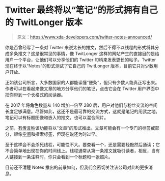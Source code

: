 # Twitter 最终将以“笔记”的形式拥有自己的 TwitLonger 版本

> 原文：<https://www.xda-developers.com/twitter-notes-announced/>

你是否曾经写了一条对 Twitter 来说太长的推文，然后不得不以线程的形式将其分成多条推文？这是很常见的事情，像 TwitLonger 这样的网站产生的直接目的是给用户一个平台，让他们可以分享他们的 Twitter 句柄来发表更长的帖子。Twitter 现在终于以“Notes”的形式测试了它自己的 TwitLonger 版本，目前它只对少数用户开放。

正如该公司所言，大多数国家的人都能读懂“便条”，但只有少数人能真正写出来。作者可以在看起来像文章的地方分享他们的笔记，点击它会在 Twitter 用户界面中把你带到一个长格式的阅读器。

在 2017 年将角色数量从 140 增加一倍至 280 后，用户对他们与粉丝交流的空间长度足够满意。尽管如此，这还不是最可靠的交流方式，这就是笔记的用武之地。笔记可以有标题图像和嵌入的推文，也可以混合照片。

之前，[有传言称](https://www.xda-developers.com/twitter-articles-feature-leak/)该功能将以“文章”的形式推出。文章可能会有一个专门的标签或部分，很像[空间](https://www.xda-developers.com/twitter-seems-to-be-finally-testing-spaces-on-android/)和探索标签，但现在说还为时过早。

至于这样会不会杀死线程，可能性不大。要查看一个，还是需要轻敲然后通读；它不会简单地出现在你的时间线上。线程通常从第一条推文就吸引读者，相反，当有人链接到一条注释时，你只会看到一个标题和一张照片。

目前还不清楚 Notes 推出的前景如何，但我们会密切关注该公司对此的更多消息。